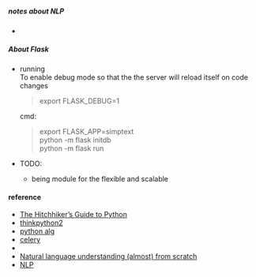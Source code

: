 ##### notes about NLP
 - 

##### About Flask

* running   
   To enable debug mode so that the the server will reload itself on code changes   
     >export FLASK_DEBUG=1  
     
   cmd:   
     >export FLASK_APP=simptext   
     >python -m flask initdb  
     >python -m flask run  


* TODO:
  * being module for the flexible and scalable


#### reference
* [The Hitchhiker’s Guide to Python](http://docs.python-guide.org/en/latest/)
* [thinkpython2](http://www.greenteapress.com/thinkpython2/html/index.html)
* [python alg](http://www.brpreiss.com/books/opus7/html/book.html)
* [celery](http://celery.readthedocs.io/en/latest/index.html)
* 
* [Natural language understanding (almost) from scratch](https://blog.acolyer.org/2016/07/04/natural-language-understanding-almost-from-scratch/)
* [NLP](https://www.eecis.udel.edu/~trnka/CISC889-11S/)
